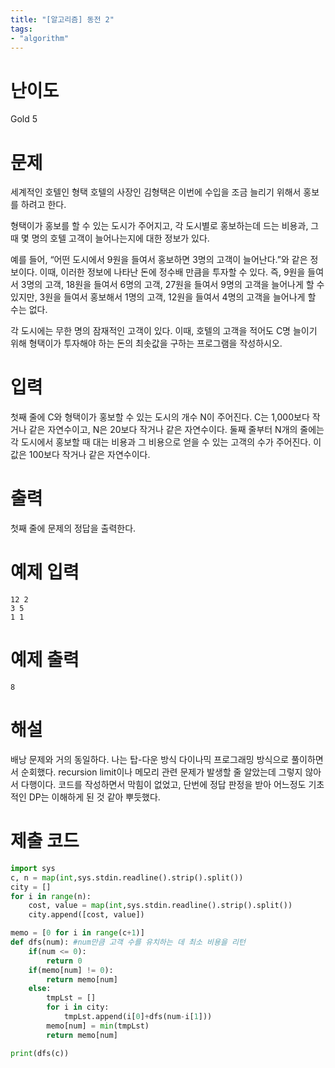 ```yaml
---
title: "[알고리즘] 동전 2"
tags:
- "algorithm"
---
```


# 난이도
Gold 5

# 문제
세계적인 호텔인 형택 호텔의 사장인 김형택은 이번에 수입을 조금 늘리기 위해서 홍보를 하려고 한다.

형택이가 홍보를 할 수 있는 도시가 주어지고, 각 도시별로 홍보하는데 드는 비용과, 그 때 몇 명의 호텔 고객이 늘어나는지에 대한 정보가 있다.

예를 들어, “어떤 도시에서 9원을 들여서 홍보하면 3명의 고객이 늘어난다.”와 같은 정보이다. 이때, 이러한 정보에 나타난 돈에 정수배 만큼을 투자할 수 있다. 즉, 9원을 들여서 3명의 고객, 18원을 들여서 6명의 고객, 27원을 들여서 9명의 고객을 늘어나게 할 수 있지만, 3원을 들여서 홍보해서 1명의 고객, 12원을 들여서 4명의 고객을 늘어나게 할 수는 없다.

각 도시에는 무한 명의 잠재적인 고객이 있다. 이때, 호텔의 고객을 적어도 C명 늘이기 위해 형택이가 투자해야 하는 돈의 최솟값을 구하는 프로그램을 작성하시오.

# 입력
첫째 줄에 C와 형택이가 홍보할 수 있는 도시의 개수 N이 주어진다. C는 1,000보다 작거나 같은 자연수이고, N은 20보다 작거나 같은 자연수이다. 둘째 줄부터 N개의 줄에는 각 도시에서 홍보할 때 대는 비용과 그 비용으로 얻을 수 있는 고객의 수가 주어진다. 이 값은 100보다 작거나 같은 자연수이다.

# 출력
첫째 줄에 문제의 정답을 출력한다.

# 예제 입력
```
12 2
3 5
1 1
```

# 예제 출력
```
8
```

# 해설
배낭 문제와 거의 동일하다. 나는 탑-다운 방식 다이나믹 프로그래밍 방식으로 풀이하면서 순회했다. recursion limit이나 메모리 관련 문제가 발생할 줄 알았는데 그렇지 않아서 다행이다. 코드를 작성하면서 막힘이 없었고, 단번에 정답 판정을 받아 어느정도 기초적인 DP는 이해하게 된 것 같아 뿌듯했다.

# 제출 코드
```py
import sys
c, n = map(int,sys.stdin.readline().strip().split())
city = []
for i in range(n):
    cost, value = map(int,sys.stdin.readline().strip().split())
    city.append([cost, value])

memo = [0 for i in range(c+1)]
def dfs(num): #num만큼 고객 수를 유치하는 데 최소 비용을 리턴
    if(num <= 0):
        return 0
    if(memo[num] != 0):
        return memo[num]
    else:
        tmpLst = []
        for i in city:
            tmpLst.append(i[0]+dfs(num-i[1]))
        memo[num] = min(tmpLst)
        return memo[num]

print(dfs(c))
```